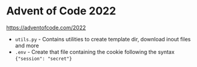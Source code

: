 # Advent of Code 2022

https://adventofcode.com/2022

* `utils.py` - Contains utilities to create template dir, download inout files and more
* `.env` - Create that file containing the cookie following the syntax `{"session": "secret"}`
